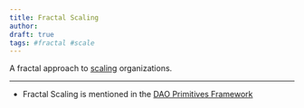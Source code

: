 ```yaml
---
title: Fractal Scaling
author: 
draft: true
tags: #fractal #scale 
---
```


A fractal approach to [scaling](tags/Scale.md) organizations.

---

- Fractal Scaling is mentioned in the [DAO Primitives Framework](notes/dao-primitives/DAO%20Primitives%20Framework.md)
